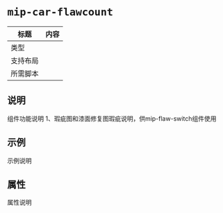 # `mip-car-flawcount`

标题|内容
----|----
类型|
支持布局|
所需脚本|

## 说明

组件功能说明
    1、瑕疵图和漆面修复图瑕疵说明，供mip-flaw-switch组件使用    
## 示例

示例说明

## 属性

属性说明
